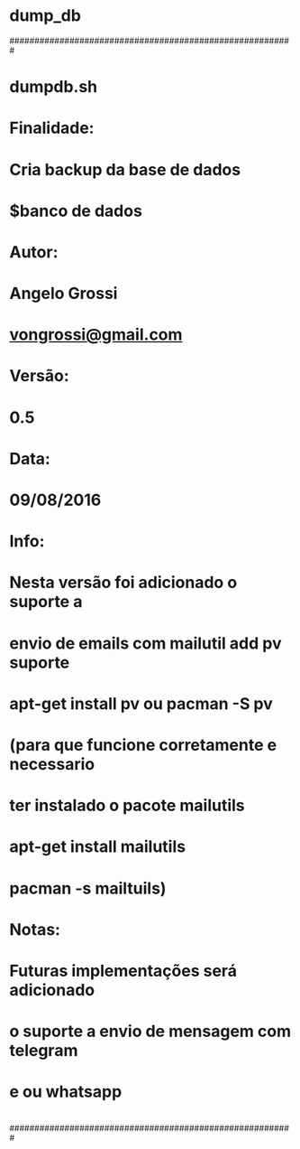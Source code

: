 # dump_db
#########################################################
#							    #
#			dumpdb.sh			#
#							#
# Finalidade:						#
#	Cria backup da base de dados 		 	#
#	$banco de dados					#
#							#
# 							#
# Autor:						#
#	Angelo Grossi                                   #
#	vongrossi@gmail.com				#
# Versão:						#
#	0.5						#
#                    					#
# Data:						 	#
#	09/08/2016					#
#							#
# Info:							#
#	Nesta versão foi adicionado o suporte a 	#
#	envio de emails com mailutil add pv suporte     #
#       apt-get install pv ou pacman -S pv              #
#	(para que funcione corretamente e necessario	#
#	ter instalado o pacote mailutils		#
#	apt-get install mailutils 			#
#	pacman -s mailtuils)				#
#        						#
# Notas:						#
#	Futuras implementações será adicionado 		#
#	o suporte a envio de mensagem com telegram 	#
#	e ou whatsapp					#
#							#
#			    				#
#	 						#
#							#
#########################################################
